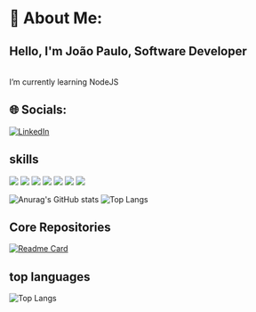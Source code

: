 # 💫 About Me:
<h2>Hello, I'm João Paulo, Software Developer</h2>
<br>    I’m currently learning NodeJS <br>

## 🌐 Socials:
[![LinkedIn](https://img.shields.io/badge/LinkedIn-%230077B5.svg?logo=linkedin&logoColor=white)](https://www.linkedin.com/in/jo%C3%A3o-paulo-762171222/) 

 ## skills

![](https://img.shields.io/badge/Java-ED8B00?style=for-the-badge&logo=openjdk&logoColor=white)
![](https://img.shields.io/badge/PHP-777BB4?style=for-the-badge&logo=php&logoColor=white) 
![](https://img.shields.io/badge/C-00599C?style=for-the-badge&logo=c&logoColor=white)
![](https://img.shields.io/badge/Node.js-43853D?style=for-the-badge&logo=node.js&logoColor=white)
![](https://img.shields.io/badge/Spring-6DB33F?style=for-the-badge&logo=spring&logoColor=white)
![](https://img.shields.io/badge/Laravel-FF2D20?style=for-the-badge&logo=laravel&logoColor=white)
![](https://img.shields.io/badge/MySQL-00000F?style=for-the-badge&logo=mysql&logoColor=white)

 ![Anurag's GitHub stats](https://github-readme-stats.vercel.app/api?username=JoaoPaulo29&show_icons=true&theme=radical)
 ![Top Langs](https://github-readme-stats.vercel.app/api/top-langs/?username=JoaoPaulo29&hide_progress=true)

## Core Repositories
[![Readme Card](https://github-readme-stats.vercel.app/api/pin/?username=JoaoPaulo29&repo=Back-end&show_icons=true&theme=radical#gh-dark-mode-only)](https://github.com/anuraghazra/github-readme-stats)


## top languages

![Top Langs](https://github-readme-stats.vercel.app/api/top-langs/?username=BernardoP7&hide_progress=true&theme=radical#gh-dark-mode-only)
<!-- Proudly created with GPRM ( https://gprm.itsvg.in ) -->
